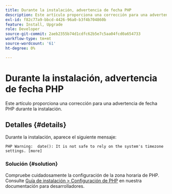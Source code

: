 ```yaml
---
title: Durante la instalación, advertencia de fecha PHP
description: Este artículo proporciona una corrección para una advertencia de fecha PHP durante la instalación.
exl-id: f82c77a9-bbcd-4426-96a0-b3f4b704860b
feature: Install, Upgrade
role: Developer
source-git-commit: 2aeb2355b74d1cdfc62b5e7c5aa04fcd0a654733
workflow-type: tm+mt
source-wordcount: '61'
ht-degree: 0%

---
```


# Durante la instalación, advertencia de fecha PHP

Este artículo proporciona una corrección para una advertencia de fecha PHP durante la instalación.

## Detalles {#details}

Durante la instalación, aparece el siguiente mensaje:

```text
PHP Warning:  date(): It is not safe to rely on the system's timezone settings. [more]
```

### Solución {#solution}

Compruebe cuidadosamente la configuración de la zona horaria de PHP. Consulte [Guía de instalación > Configuración de PHP](https://experienceleague.adobe.com/en/docs/commerce-operations/installation-guide/prerequisites/php-settings) en nuestra documentación para desarrolladores.
